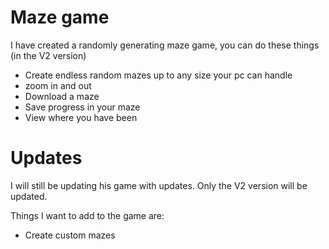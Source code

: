 # Maze game

I have created a randomly generating maze game, you can do these things (in the V2 version)

- Create endless random mazes up to any size your pc can handle
- zoom in and out
- Download a maze
- Save progress in your maze
- View where you have been

# Updates

I will still be updating his game with updates. Only the V2 version will be updated.

Things I want to add to the game are:

- Create custom mazes
